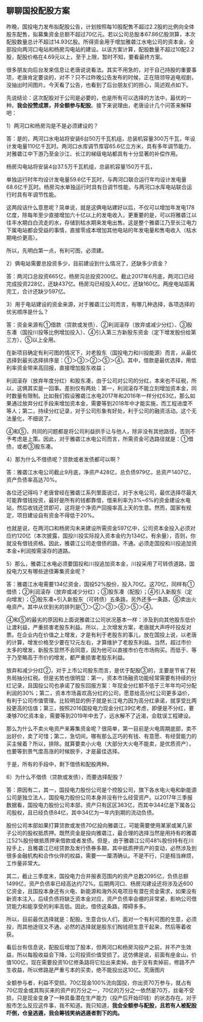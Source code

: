 ## 聊聊国投配股方案
昨晚，国投电力发布拟配股公告，计划按照每10股配售不超过2.2股的比例向全体股东配售，拟募集资金总额不超过70亿元。若以公司总股本67.86亿股测算，本次配股数量总计不超过14.93亿股。所得资金用于增加雅砻江水电公司的资本金，全部投向两河口电站和杨房沟电站的建设。以该方案计算，配股数量不超过10配2.2股，配股价格在4.69元以上，至于上限，暂时不知，要看最终方案。

 

很多朋友向后台发来信息让老唐说说看法。其实不用急的，对于自己持股的重要事项，老唐肯定要谈的，对不？只不过昨晚公告发布的时候，正在陪领导追电视剧，没抽出时间图片。今天看了公告，也看到了后台朋友们的担心，简述观点如下。

 

先说结论：这次配股对于公司是必要的，也是所有可以选择的方法中，最优的一种。**我会投赞成票，并全额参与配股**。接下来说理由，老唐设计几个问答来解释吧：

 

1）两河口和杨房沟是不是必须建设的？

答：是的，两河口水电站将安装6台50万千瓦机组，总装机容量300万千瓦，年设计发电量110亿千瓦时。两河口水库调节库容65.6亿立方米，具有多年调节能力，对雅砻江中下游乃至金沙江、长江的梯级电站都具有十分显著的补偿作用。

 

杨房沟电站将安装4台37.5万千瓦机组，总装机容量150万千瓦，

单独运行时年均设计发电量59.6亿千瓦时，与两河口联合运行年均设计发电量68.6亿千瓦时。杨房沟水单独运行时具有日调节性能，与两河口水厍电站联合运行时具有年调节性能。

 

这两段话什么意思呢？简单说，就是这俩电站建好以后，不仅可以增加年发电178亿度，除每年至少直接增加六十亿以上的发电收入，更重要的是，可以将雅砻江以往丰水期白白流走的水，存储到枯水期来发电出售。这是整个雅砻江乃至长江电力下属电站都会受益的事情，直接零成本增加其他电站的年发电量和售电收入（枯水期电价更高）。

 

所以，先明白第一点，有利可图，必须建。

 

2）俩电站需要总投资多少，目前建设到什么情况了，还缺多少资金？

答：两河口总投资665亿，杨房沟总投资200亿。截止2017年6月底，两河口已经完成投资228亿，还缺437亿。杨房沟已经投入40亿，还缺160亿。两座电站距离完工，合计还缺少597亿。

 

3）用于电站建设的资金来源，对于雅砻江公司而言，有哪几种选择，各项选择的优劣顺序是什么？

答：资金来源有①借款（贷款或发债）、②利润滚存（放弃或减少分红）、③股东凑（国投川投等比例增加投入）、④引入第三方新股东资金（定下增发股份给第三方）、⑤以上全用。

 

在新项目确定有利可图的情况下，对老股东（国投电力和川投能源）而言，从最优选择到最劣选择排序是：①＞③＞②＞⑤＞④。其中，借款是最优选择，用低利率资金带来高回报，直接增加股东收益；

 

利润滚存（放弃年度分红）和股东凑，由于公司对公司的分红，本来也不征税，所以，这俩其实是一回事。差别仅有两处：第一，利润滚存不能立刻增加资本金，同时数量有限制。比如我们假设雅砻江水电2017年和2016年一样分红63亿，那么如果通过放弃分红手段来增加资本金，需要等到2018年中才能实施，而工程进度不等人；第二，持续分红记录，对于公司形象有好处，利于公司的融资活动。这个无法量化，不细说了。

 

④和⑤，共同的问题都是将公司利益拱手让与他人，除非没有其他路径，否则不予考虑是上策。因此，对于雅砻江水电公司而言，所需资金可选路径就是：①借债，或者③股东凑。

 

4）那为什么不借债呢？贷款或者发债都可以啊？

答：雅砻江水电公司截止9月底，净资产428亿，总负债979亿，总资产1407亿，资产负债率高达70%。

 

各位还记得吗？老唐曾经在雅砻江系列里面说过，对于水电公司，最优选择尽最大可能靠借钱投资，最好是所有的钱都靠借，借来利率为3%~6%的资金建设水电站，然后收钱还贷即可，这将是个净资产回报率高上天的生意。然而，国家有规定，项目建设自有资金不得低于20%。

 

也就是说，在两河口和杨房沟未来建设所需资金597亿中，公司资本金投入必须对应约120亿（本次披露，国投川投实际投入资本金约为134亿，有余量），否则，你就没有借钱资格。因此，雅砻江公司走借债的路，不通。必须走国投和川投追加资本金+利润按需滚存的道路。

 

5）那么，雅砻江水电必须要国投和川投追加资本金，川投采用了可转债道路，国投电力又有哪些途径筹集资金呢？

答：雅砻江水电需要134亿资金，国投52%股份，投入70亿。这70亿，同样有①借债；②利润滚存（放弃或减少分红）；③股东凑（配股）；④引入新股东（定向增发）；⑤股东凑+引入新股东（可转债）五条路，另外还多一条路，⑥卖出火电资产。其中从优到劣的排列是①＞②＞③＞⑥＞⑤＞④。

 

④和⑤的最劣的原因和上面说雅砻江公司状况基本一样：涉及到向其他股东低价让渡利益，严重损害老股东利益。所以，上次增发方案，老唐就大声呼吁投反对票。在企业内在价值之上增发，才是有利于老股东的事儿，放在国投上说，以老唐的计算，增发价格至少要在12元左右，才算维护了老股东利益。当然，超过市价太多的增发，新股东显然不会同意，因为他可以直接市价在市场购买。而低于、等于乃至略高于市价的增发，都严重损害老股东利益。

 

放弃和减少分红②，对于上市公司股东而言，是优于配股③的，主要是节省了税务局抽分红税。但是劣势也很明显：第一，资本市场融资功能经常需要有持续的分红记录，且国投公司也承诺了股东回报方案：年现金分红额不低于三年年均可分配利润的30%；第二，资本市场喜欢高分红的公司，愿意给高分红公司更多溢价，有利于公司市值管理。比较明显的例子就是长江电力因为高分红承诺，就享受比两投更高的估值；第三，按照2016国投电力现金分红39亿考虑，即便是不分红，要凑够70亿资本金，需要等到2019年中去了，远水解不了近渴，会耽误工程建设。

 

那么为什么不卖火电资产来筹集资金呢？很简单，第一目前是火电周期底部，卖不出好价，卖了可惜；第二，急切间，哪有那么正巧的有钱、有意愿、有经营能力的买主候着？所以，排除。就算要卖小火电（大部分大火电不能卖，是优质资产），也要等到景气度高涨的时候脱手，才是最佳选择。

 

于是，所有的手段中，剩下借债和配股两种。

 

6）为什么不借债（贷款或发债），而要选择配股？

答：原因有二，其一，国投电力股份公司是个控股公司，旗下各水电火电和新能源公司是独立法人，国投电力股份公司本身并没有什么经营资产。以2017年三季报数据看，国投电力股份公司本部，资产只有区区363亿，而其中344亿是下属各公司股权，且已经负债84亿，其中34亿为一年内到期的流动负债。

 

股份公司本部如果打算贷款或发债70亿投向雅砻江，可能需要使用某家或某几家子公司的股权抵质押。既然资金是投向雅砻江，最合理的选择当然是用持有的雅砻江52%股份做抵质押来借款或者发债。但是，由于雅砻江公司48%股份持有在川投手上，且雅砻江已经贷款及发行债券多期，其中抵质押资产的变动，必然涉及到很多金融机构和合作伙伴的权益，需要一一厘清确认。不是不行，只是相当麻烦，工作量非常大。

 

其二，截止三季度末，国投电力合并报表范围内的资产总数2095亿，负债总额1499亿，资产负债率已经高达约72%。后期两河口、杨房沟建设还将涉及近600亿资金，且国投本身还有火电、新能源和海外风电项目有潜在资金需求，如果没有新资本注入，后续负债将缺乏资本金对应，资产负债率会绷的非常紧，影响公司借贷能力和能享受的利率高低。因此，借债这条路，障碍多多。

 

所以，目前最优选择就是：配股。生意合伙人们，面对一个有利可图的生意，必须投，而其他途径又不通，必然的选择就是股东们掏钱把生意干起来，然后等着收获。

 

看后台有信息说，配股后增加了股本，但两河口和杨房沟投产之前，并不产生效益，所以每股收益会下降，公司投资价值受损了。这仿佛是说，前面有座金山，价值100亿，现在需要投资10亿修条路将它拉出来卖掉。由于没有卖掉前，修路不产生收益，所以修路是严重亏本的买卖，绝不能投出这10亿。荒唐图片

 

全额参与者，利益不受损。70亿现金100%流向国投，你出资70万参与，就占有70亿现金或其购买来的资产的万分之一，70亿的万分之一依然是70万，丝毫不受损，只是现金变身了一种具备潜在生产能力（投产后开始印钱）的状态存在。对于股市怎么反应这件事，我不知道。我只知道，**我会全额参与配股，且若有人被配股吓倒，仓皇逃遁，我会筹钱笑纳逃遁者割下的肉。**
